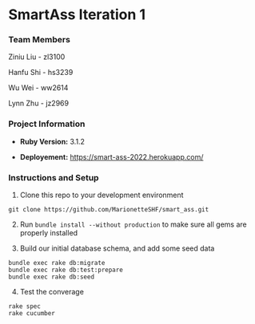 # SmartAss Iteration 1

### Team Members

Ziniu Liu - zl3100

Hanfu Shi - hs3239

Wu Wei - ww2614

Lynn Zhu - jz2969

### Project Information

* **Ruby Version:** 3.1.2

* **Deployement:** https://smart-ass-2022.herokuapp.com/

### Instructions and Setup

1. Clone this repo to your development environment

`git clone https://github.com/MarionetteSHF/smart_ass.git`

2. Run `bundle install --without production` to make sure all gems are properly installed

3. Build our initial database schema, and add some seed data

```shell
bundle exec rake db:migrate
bundle exec rake db:test:prepare
bundle exec rake db:seed
```

4. Test the converage

```shell
rake spec
rake cucumber
```

